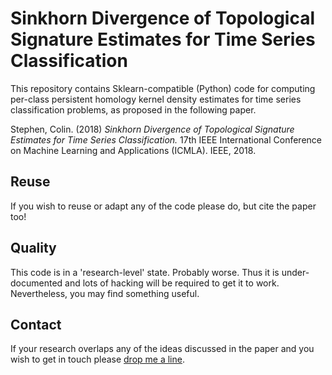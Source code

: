 # Sinkhorn Divergence of Topological Signature Estimates for Time Series Classification

This repository contains Sklearn-compatible (Python) code for computing per-class persistent homology kernel density estimates for time series classification problems, as proposed in the following paper.

Stephen, Colin. (2018) _Sinkhorn Divergence of Topological Signature Estimates for Time Series Classification._ 17th IEEE International Conference on Machine Learning and Applications (ICMLA). IEEE, 2018.

## Reuse

If you wish to reuse or adapt any of the code please do, but cite the paper too!

## Quality

This code is in a 'research-level' state. Probably worse. Thus it is under-documented and lots of hacking will be required to get it to work. Nevertheless, you may find something useful.

## Contact

If your research overlaps any of the ideas discussed in the paper and you wish to get in touch please [drop me a line](https://colinstephen.info).